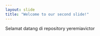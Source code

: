 ```yaml
---
layout: slide
title: "Welcome to our second slide!"
---
```

Selamat datang di repository yeremiavictor
